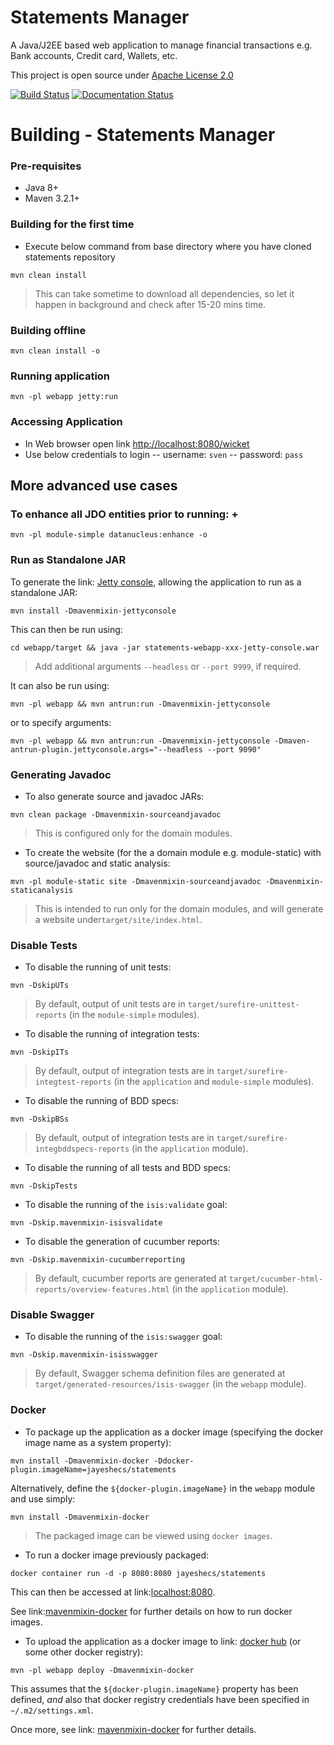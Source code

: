 # Statements Manager

A Java/J2EE based web application to manage financial transactions e.g. Bank accounts, Credit card, Wallets, etc.

This project is open source under [Apache License 2.0](https://www.apache.org/licenses/LICENSE-2.0)

[![Build Status](https://travis-ci.com/Jayeshecs/statements.svg?branch=master)](https://travis-ci.com/Jayeshecs/statements)
[![Documentation Status](https://readthedocs.org/projects/statements/badge/?version=latest)](https://statements.readthedocs.io/en/latest/?badge=latest)

# Building - Statements Manager

### Pre-requisites
- Java 8+
- Maven 3.2.1+

### Building for the first time

- Execute below command from base directory where you have cloned statements repository

```
mvn clean install
```

> This can take sometime to download all dependencies, so let it happen in background and check after 15-20 mins time.

### Building offline

```
mvn clean install -o
```

### Running application

```
mvn -pl webapp jetty:run
```

### Accessing Application

- In Web browser open link [http://localhost:8080/wicket](http://localhost:8080/wicket)
- Use below credentials to login
-- username: `sven`
-- password: `pass`

## More advanced use cases

### To enhance all JDO entities prior to running: +

```
mvn -pl module-simple datanucleus:enhance -o
```

### Run as Standalone JAR

To generate the link: [Jetty console](https://github.com/eirbjo/jetty-console), allowing the application to run as a standalone JAR: 

```
mvn install -Dmavenmixin-jettyconsole
```

This can then be run using:

```
cd webapp/target && java -jar statements-webapp-xxx-jetty-console.war
```

> Add additional arguments ``--headless`` or ``--port 9999``, if required.

It can also be run using:

```
mvn -pl webapp && mvn antrun:run -Dmavenmixin-jettyconsole
```

or to specify arguments:

```
mvn -pl webapp && mvn antrun:run -Dmavenmixin-jettyconsole -Dmaven-antrun-plugin.jettyconsole.args="--headless --port 9090"
```


### Generating Javadoc

- To also generate source and javadoc JARs:

```
mvn clean package -Dmavenmixin-sourceandjavadoc
```

> This is configured only for the domain modules.

- To create the website (for the a domain module e.g. module-static) with source/javadoc and static analysis:

```
mvn -pl module-static site -Dmavenmixin-sourceandjavadoc -Dmavenmixin-staticanalysis
```

> This is intended to run only for the domain modules, and will generate a website under`target/site/index.html`.

### Disable Tests
- To disable the running of unit tests:

```
mvn -DskipUTs 
```

> By default, output of unit tests are in  `target/surefire-unittest-reports` (in the ``module-simple`` modules).

- To disable the running of integration tests:

```
mvn -DskipITs 
```

> By default, output of integration tests are in  `target/surefire-integtest-reports` (in the ``application`` and ``module-simple`` modules).

- To disable the running of BDD specs:

```
mvn -DskipBSs 
```

> By default, output of integration tests are in  `target/surefire-integbddspecs-reports` (in the ``application`` module).

- To disable the running of all tests and BDD specs:

```
mvn -DskipTests 
```

- To disable the running of the `isis:validate` goal:

```
mvn -Dskip.mavenmixin-isisvalidate  
```


- To disable the generation of cucumber reports:

```
mvn -Dskip.mavenmixin-cucumberreporting
```

> By default, cucumber reports are generated at `target/cucumber-html-reports/overview-features.html` (in the ``application`` module).

### Disable Swagger

- To disable the running of the `isis:swagger` goal:

```
mvn -Dskip.mavenmixin-isisswagger
```

> By default, Swagger schema definition files are generated at `target/generated-resources/isis-swagger` (in the ``webapp`` module).

### Docker

- To package up the application as a docker image (specifying the docker image name as a system property):

```
mvn install -Dmavenmixin-docker -Ddocker-plugin.imageName=jayeshecs/statements
```

Alternatively, define the `${docker-plugin.imageName}` in the `webapp` module and use simply:

```
mvn install -Dmavenmixin-docker
```

> The packaged image can be viewed using `docker images`.

- To run a docker image previously packaged:

```
docker container run -d -p 8080:8080 jayeshecs/statements
```

This can then be accessed at link:[localhost:8080](http://localhost:8080).

See link:[mavenmixin-docker](https://github.com/danhaywood/java-mavenmixin-docker#how-to-consume) for further details on how to run docker images.

- To upload the application as a docker image to link: [docker hub](https://hub.docker.com) (or some other docker registry):

```
mvn -pl webapp deploy -Dmavenmixin-docker
```

This assumes that the `${docker-plugin.imageName}` property has been defined, _and_ also that docker registry credentials have been specified in `~/.m2/settings.xml`.

Once more, see link: [mavenmixin-docker](https://github.com/danhaywood/java-mavenmixin-docker#how-to-configure) for further details.

